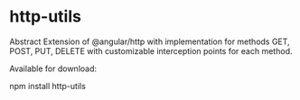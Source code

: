 # http-utils

Abstract Extension of @angular/http with implementation for methods GET, POST, PUT, DELETE with customizable interception points for each method.

Available for download: 

npm install http-utils 
